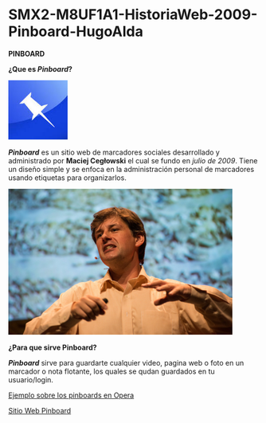 # SMX2-M8UF1A1-HistoriaWeb-2009-Pinboard-HugoAlda

   **PINBOARD**

**¿Que es _**Pinboard**_?**

![Maciej Cegłowski](https://github.com/HugoAlda/SMX2-M8UF1A1-HistoriaWeb-2009-Pinboard-HugoAlda/blob/main/descarga.jpg)

_**Pinboard**_ es un sitio web de marcadores sociales desarrollado y administrado por **Maciej Cegłowski** el cual se fundo en *julio de 2009*. Tiene un diseño simple y se enfoca en la administración personal de marcadores usando etiquetas para organizarlos.

![Maciej Cegłowski](https://github.com/HugoAlda/SMX2-M8UF1A1-HistoriaWeb-2009-Pinboard-HugoAlda/blob/main/450_1000.png)

**¿Para que sirve Pinboard?**

_**Pinboard**_ sirve para guardarte cualquier video, pagina web o foto en un marcador o nota flotante, los quales se qudan guardados en tu usuario/login.

[Ejemplo sobre los pinboards en Opera](https://www.youtube.com/watch?v=R2FbCCCmV9U "Video Explicativo")

[Sitio Web Pinboard](https://pinboard.in/)
